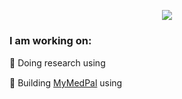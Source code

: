 <p align="center">
  <img src="https://i.imgur.com/TZizp0r.gif">
</p>

### I am working on:
🔬 Doing research using <img src="https://www.r-project.org/logo/Rlogo.png" height="15"> 

🚀 Building [MyMedPal](https://www.mymedpal.app/) using <img src="https://cdn.worldvectorlogo.com/logos/flutter-logo.svg" height="15">
